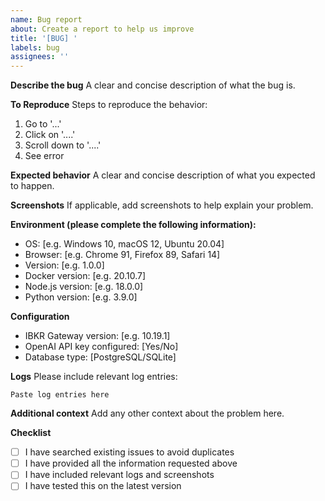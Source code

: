 ```yaml
---
name: Bug report
about: Create a report to help us improve
title: '[BUG] '
labels: bug
assignees: ''
---
```


**Describe the bug**
A clear and concise description of what the bug is.

**To Reproduce**
Steps to reproduce the behavior:
1. Go to '...'
2. Click on '....'
3. Scroll down to '....'
4. See error

**Expected behavior**
A clear and concise description of what you expected to happen.

**Screenshots**
If applicable, add screenshots to help explain your problem.

**Environment (please complete the following information):**
 - OS: [e.g. Windows 10, macOS 12, Ubuntu 20.04]
 - Browser: [e.g. Chrome 91, Firefox 89, Safari 14]
 - Version: [e.g. 1.0.0]
 - Docker version: [e.g. 20.10.7]
 - Node.js version: [e.g. 18.0.0]
 - Python version: [e.g. 3.9.0]

**Configuration**
- IBKR Gateway version: [e.g. 10.19.1]
- OpenAI API key configured: [Yes/No]
- Database type: [PostgreSQL/SQLite]

**Logs**
Please include relevant log entries:

```
Paste log entries here
```

**Additional context**
Add any other context about the problem here.

**Checklist**
- [ ] I have searched existing issues to avoid duplicates
- [ ] I have provided all the information requested above
- [ ] I have included relevant logs and screenshots
- [ ] I have tested this on the latest version
